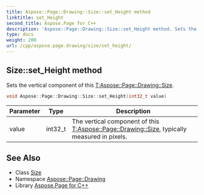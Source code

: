```yaml
---
title: Aspose::Page::Drawing::Size::set_Height method
linktitle: set_Height
second_title: Aspose.Page for C++
description: 'Aspose::Page::Drawing::Size::set_Height method. Sets the vertical component of this T:Aspose::Page::Drawing::Size in C++.'
type: docs
weight: 200
url: /cpp/aspose.page.drawing/size/set_height/
---
```

## Size::set_Height method


Sets the vertical component of this [T:Aspose::Page::Drawing::Size](../).

```cpp
void Aspose::Page::Drawing::Size::set_Height(int32_t value)
```


| Parameter | Type | Description |
| --- | --- | --- |
| value | int32_t | The vertical component of this [T:Aspose::Page::Drawing::Size](../), typically measured in pixels. |

## See Also

* Class [Size](../)
* Namespace [Aspose::Page::Drawing](../../)
* Library [Aspose.Page for C++](../../../)
